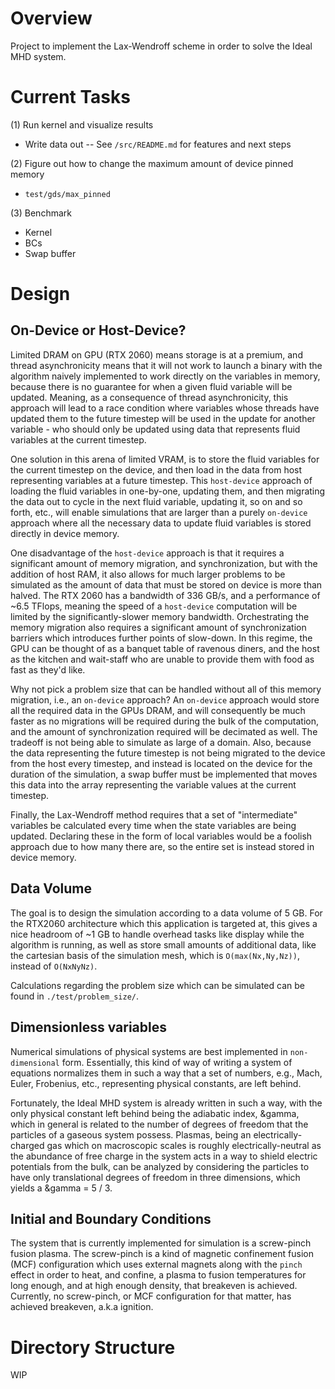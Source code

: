 # Overview
Project to implement the Lax-Wendroff scheme in order to solve the Ideal MHD system.

# Current Tasks
(1) Run kernel and visualize results
- Write data out
-- See `/src/README.md` for features and next steps

(2) Figure out how to change the maximum amount of device pinned memory
- `test/gds/max_pinned` 

(3) Benchmark
- Kernel
- BCs
- Swap buffer

# Design
## On-Device or Host-Device?
Limited DRAM on GPU (RTX 2060) means storage is at a premium, and thread asynchronicity means that it will not work to launch a binary with the algorithm naively implemented to work directly on the variables in memory, because there is no guarantee for when a given fluid variable will be updated. Meaning, as a consequence of thread asynchronicity, this approach will lead to a race condition where variables whose threads have updated them to the future timestep will be used in the update for another variable - who should only be updated using data that represents fluid variables at the current timestep. 

One solution in this arena of limited VRAM, is to store the fluid variables for the current timestep on the device, and then load in the data from host representing variables at a future timestep. This `host-device` approach of loading the fluid variables in one-by-one, updating them, and then migrating the data out to cycle in the next fluid variable, updating it, so on and so forth, etc., will enable simulations that are larger than a purely `on-device` approach where all the necessary data to update fluid variables is stored directly in device memory.

One disadvantage of the `host-device` approach is that it requires a significant amount of memory migration, and synchronization, but with the addition of host RAM, it also allows for much larger problems to be simulated as the amount of data that must be stored on device is more than halved. The RTX 2060 has a bandwidth of 336 GB/s, and a performance of ~6.5 TFlops, meaning the speed of a `host-device` computation will be limited by the significantly-slower memory bandwidth. Orchestrating the memory migration also requires a significant amount of synchronization barriers which introduces further points of slow-down. In this regime, the GPU can be thought of as a banquet table of ravenous diners, and the host as the kitchen and wait-staff who are unable to provide them with food as fast as they'd like.   

Why not pick a problem size that can be handled without all of this memory migration, i.e., an `on-device` approach? An `on-device` approach would store all the required data in the GPUs DRAM, and will consequently be much faster as no migrations will be required during the bulk of the computation, and the amount of synchronization required will be decimated as well. The tradeoff is not being able to simulate as large of a domain. Also, because the data representing the future timestep is not being migrated to the device from the host every timestep, and instead is located on the device for the duration of the simulation, a swap buffer must be implemented that moves this data into the array representing the variable values at the current timestep.   

Finally, the Lax-Wendroff method requires that a set of "intermediate" variables be calculated every time when the state variables are being updated. Declaring these in the form of local variables would be a foolish approach due to how many there are, so the entire set is instead stored in device memory.   

## Data Volume
The goal is to design the simulation according to a data volume of 5 GB. For the RTX2060 architecture which this application is targeted at, this gives a nice headroom of ~1 GB to handle overhead tasks like display while the algorithm is running, as well as store small amounts of additional data, like the cartesian basis of the simulation mesh, which is `O(max(Nx,Ny,Nz))`, instead of `O(NxNyNz)`. 

Calculations regarding the problem size which can be simulated can be found in `./test/problem_size/`.

## Dimensionless variables
Numerical simulations of physical systems are best implemented in `non-dimensional` form. Essentially, this kind of way of writing a system of equations normalizes them in such a way that a set of numbers, e.g., Mach, Euler, Frobenius, etc., representing physical constants, are left behind.

Fortunately, the Ideal MHD system is already written in such a way, with the only physical constant left behind being the adiabatic index, &gamma, which in general is related to the number of degrees of freedom that the particles of a gaseous system possess. Plasmas, being an electrically-charged gas which on macroscopic scales is roughly electrically-neutral as the abundance of free charge in the system acts in a way to shield electric potentials from the bulk, can be analyzed by considering the particles to have only translational degrees of freedom in three dimensions, which yields a &gamma = 5 / 3.    

## Initial and Boundary Conditions
The system that is currently implemented for simulation is a screw-pinch fusion plasma. The screw-pinch is a kind of magnetic confinement fusion (MCF) configuration which uses external magnets along with the `pinch` effect in order to heat, and confine, a plasma to fusion temperatures for long enough, and at high enough density, that breakeven is achieved. Currently, no screw-pinch, or MCF configuration for that matter, has achieved breakeven, a.k.a ignition. 

# Directory Structure
WIP